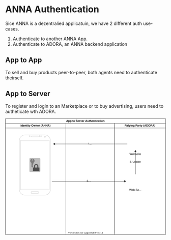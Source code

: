# ANNA Authentication

Sice ANNA is a dezentralied applicatuin, we have 2 different auth use-cases.

1. Authenticate to another ANNA App.
2. Authenticate to ADORA, an ANNA backend application


## App to App
To sell and buy products peer-to-peer, both agents need to authenticate theirself. 

## App to Server 
To register and login to an Marketplace or to buy advertising, users need to autheticate wth ADORA. 

![](./app_to_server.svg)